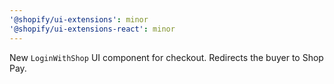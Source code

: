 ```yaml
---
'@shopify/ui-extensions': minor
'@shopify/ui-extensions-react': minor
---
```


New `LoginWithShop` UI component for checkout. Redirects the buyer to Shop Pay.

